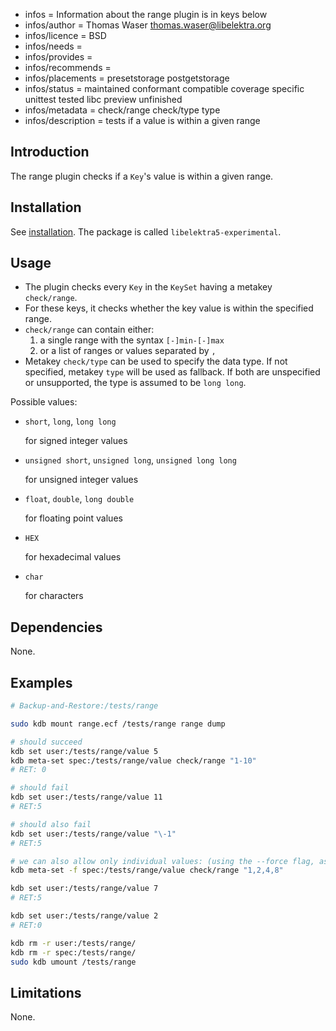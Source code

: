 - infos = Information about the range plugin is in keys below
- infos/author = Thomas Waser <thomas.waser@libelektra.org>
- infos/licence = BSD
- infos/needs =
- infos/provides =
- infos/recommends =
- infos/placements = presetstorage postgetstorage
- infos/status = maintained conformant compatible coverage specific unittest tested libc preview unfinished
- infos/metadata = check/range check/type type
- infos/description = tests if a value is within a given range

## Introduction

The range plugin checks if a `Key`'s value is within a given range.

## Installation

See [installation](/doc/INSTALL.md).
The package is called `libelektra5-experimental`.

## Usage

- The plugin checks every `Key` in the `KeySet` having a metakey `check/range`.
- For these keys, it checks whether the key value is within the specified range.
- `check/range` can contain either:
  1. a single range with the syntax `[-]min-[-]max`
  2. or a list of ranges or values separated by `,`
- Metakey `check/type` can be used to specify the data type. If not specified, metakey `type` will be used as fallback. If both are unspecified or unsupported, the type is assumed to be `long long`.

Possible values:

- `short`, `long`, `long long`

  for signed integer values

- `unsigned short`, `unsigned long`, `unsigned long long`

  for unsigned integer values

- `float`, `double`, `long double`

  for floating point values

- `HEX`

  for hexadecimal values

- `char`

  for characters

## Dependencies

None.

## Examples

```sh
# Backup-and-Restore:/tests/range

sudo kdb mount range.ecf /tests/range range dump

# should succeed
kdb set user:/tests/range/value 5
kdb meta-set spec:/tests/range/value check/range "1-10"
# RET: 0

# should fail
kdb set user:/tests/range/value 11
# RET:5

# should also fail
kdb set user:/tests/range/value "\-1"
# RET:5

# we can also allow only individual values: (using the --force flag, as the current value of 5 would not be allowed under the new policy)
kdb meta-set -f spec:/tests/range/value check/range "1,2,4,8"

kdb set user:/tests/range/value 7
# RET:5

kdb set user:/tests/range/value 2
# RET:0

kdb rm -r user:/tests/range/
kdb rm -r spec:/tests/range/
sudo kdb umount /tests/range
```

## Limitations

None.
